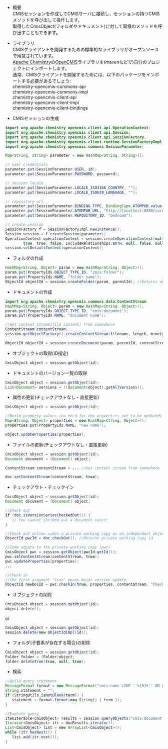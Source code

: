 * 概要<br>
CMISセッションを作成してCMISサーバに接続し、セッションの持つCMISメソッドを呼び出して操作します。<br>
取得したCmisObject(フォルダやドキュメント)に対して同様のメソッドを呼び出すこともできます。<br>

* ライブラリ<br>
CMISクライアントを開発するための標準的なライブラリがオープンソースで用意されています。<br>
[Apache Chemistry](http://chemistry.apache.org/)の[OpenCMIS](http://chemistry.apache.org/java/opencmis.html)ライブラリを(mavenなどで)自分のプロジェクトにインポートします。<br>
通常、CMISクライアントを開発するためには、以下のパッケージをインポートする必要があるでしょう:<br>
chemistry-opencmis-commons-api  
chemistry-opencmis-commons-impl  
chemistry-opencmis-client-api  
chemistry-opencmis-client-impl  
chemistry-opencmis-client-bindings   

* CMISセッションの生成
```java
import org.apache.chemistry.opencmis.client.api.OperationContext;
import org.apache.chemistry.opencmis.client.api.Session;
import org.apache.chemistry.opencmis.client.api.SessionFactory;
import org.apache.chemistry.opencmis.client.runtime.SessionFactoryImpl;
import org.apache.chemistry.opencmis.commons.SessionParameter;

Map<String, String> parameter = new HashMap<String, String>();

// user credentials
parameter.put(SessionParameter.USER, id);
parameter.put(SessionParameter.PASSWORD, password);

// session locale
parameter.put(SessionParameter.LOCALE_ISO3166_COUNTRY, "");
parameter.put(SessionParameter.LOCALE_ISO639_LANGUAGE, "");

// repository url
parameter.put(SessionParameter.BINDING_TYPE, BindingType.ATOMPUB.value());
parameter.put(SessionParameter.ATOMPUB_URL, "http://localhost:8080/core/atom/");
parameter.put(SessionParameter.REPOSITORY_ID, "bedroom");

// create session
SessionFactory f = SessionFactoryImpl.newInstance();
Session session = f.createSession(parameter);
OperationContext operationContext = session.createOperationContext(null,
		true, true, false, IncludeRelationships.BOTH, null, false, null, true, 100);
session.setDefaultContext(operationContext);
```

* フォルダの作成
```java
HashMap<String, Object> param = new HashMap<String, Object>();
param.put(PropertyIds.OBJECT_TYPE_ID, "cmis:folder");
param.put(PropertyIds.NAME, "folder name");
ObjectId objectId = session.createFolder(param, parentId); //Returns object id of the created object
```

* ドキュメントの作成
```java
import org.apache.chemistry.opencmis.commons.data.ContentStream
HashMap<String, Object> param = new HashMap<String, Object>();
param.put(PropertyIds.OBJECT_TYPE_ID, "cmis:document");
param.put(PropertyIds.NAME, "document name");

//Get content stream(file content) from somewhere
ContentStream contentStream;
session.getObjectFactory().createContentStream(filename, length, mimetype, fileInputStream);

ObjectId objectId = session.createDocument(param, parentId, contentStream, VersioningState.MAJOR);
```

* オブジェクトの取得(ID指定)
```java
CmisObject object = session.getObject(id);
```

* ドキュメントのバージョン一覧の取得
```java
CmisObject object = session.getObject(id);
List<Document> versions = ((Document)object).getAllVersions();
```

* 属性の更新(チェックアウトなし・直接更新)
```java
CmisObject object = session.getObject(id);

//Build property values (no need for the properties not to be updated)
Map<String, Object> properties = new HashMap<String, Object>();
properties.put(PropertyIds.NAME, "new name");

object.updateProperties(properties);
```

* ファイルの更新(チェックアウトなし・直接更新)
```java
CmisObject object = session.getObject(id);
Document document = (Document) object;

ContentStream contentStream = ... //Get content stream from somewhere

doc.setContentStream(contentStream, true);
```

* チェックアウト・チェックイン
```java
CmisObject object = session.getObject(id);
Document document = (Document) object;

//Check out
if (doc.isVersionSeriesCheckedOut()) {
   // You cannot checked out a document twice!
}

//Check out action makes a private working copy as an independent object
ObjectId pwcId = doc.checkOut(); //Returns private working copy id

//Some udpate to the private working copy (pwc)
CmisObject pwc = session.getObject(pwcId.getId());
pwc.setContentStream(contentStream, true);
pwc.updateProperties(properties);
...

//Check in
//the first argument "true" means major version update
ObjectId newDocId = pwc.checkIn(true, properties, contentStream, "Check in comment");
```

* オブジェクトの削除
```java
CmisObject object = session.getObject(id);
object.delete();
```
or
```java
CmisObject object = session.getObject(id);
session.delete(new ObjectIdImpl(id));
```

* フォルダ(子要素が存在する場合)の削除
```java
CmisObject object = session.getObject(id);
Folder folder = (Folder)object;
folder.deleteTree(true, null, true);
```

* 検索
```java
//Build query statement
MessageFormat format = new MessageFormat("cmis:name LIKE ''%{0}%'' OR CONTAINS(''{0}'')");
String statement = "";
if (StringUtils.isNotBlank(term)) {
   statement = format.format(new String[] { term });
}

//Execute query
ItemIterable<CmisObject> results = session.queryObjects("cmis:document", statement, false, session.getDefaultContext());
Iterator<CmisObject> itr = docResults.iterator();
List<CmisObject> list = new ArrayList<CmisObject>();
while (itr.hasNext()) {
   list.add(itr.next());
}
```